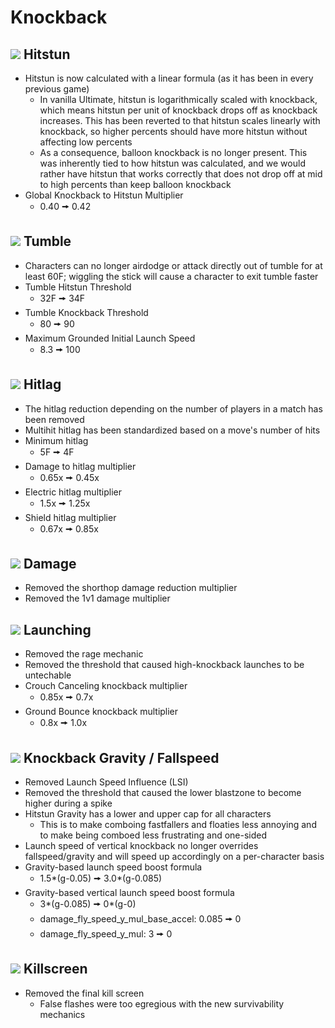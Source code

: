 # Knockback

## ![](../images/Aspose.Words.f93ce4e3-25f6-48dc-9813-fc237aafe008.002.png) Hitstun
- Hitstun is now calculated with a linear formula (as it has been in every previous game)
  - In vanilla Ultimate, hitstun is logarithmically scaled with knockback, which means hitstun per unit of knockback drops off as knockback increases. This has been reverted to that hitstun scales linearly with knockback, so higher percents should have more hitstun without affecting low percents
  - As a consequence, balloon knockback is no longer present. This was inherently tied to how hitstun was calculated, and we would rather have hitstun that works correctly that does not drop off at mid to high percents than keep balloon knockback
- Global Knockback to Hitstun Multiplier
  - 0.40 🠚 0.42

## ![](../images/Aspose.Words.f93ce4e3-25f6-48dc-9813-fc237aafe008.002.png) Tumble
- Characters can no longer airdodge or attack directly out of tumble for at least 60F; wiggling the stick will cause a character to exit tumble faster
- Tumble Hitstun Threshold
  - 32F 🠚 34F
- Tumble Knockback Threshold
  - 80 🠚 90
- Maximum Grounded Initial Launch Speed
  - 8.3 🠚 100

## ![](../images/Aspose.Words.f93ce4e3-25f6-48dc-9813-fc237aafe008.002.png) Hitlag
- The hitlag reduction depending on the number of players in a match has been removed
- Multihit hitlag has been standardized based on a move's number of hits
- Minimum hitlag
  - 5F 🠚 4F
- Damage to hitlag multiplier
  - 0.65x 🠚 0.45x
- Electric hitlag multiplier
  - 1.5x 🠚 1.25x
- Shield hitlag multiplier
  - 0.67x 🠚 0.85x

## ![](../images/Aspose.Words.f93ce4e3-25f6-48dc-9813-fc237aafe008.002.png) Damage
- Removed the shorthop damage reduction multiplier
- Removed the 1v1 damage multiplier

## ![](../images/Aspose.Words.f93ce4e3-25f6-48dc-9813-fc237aafe008.002.png) Launching
- Removed the rage mechanic
- Removed the threshold that caused high-knockback launches to be untechable
- Crouch Canceling knockback multiplier
  - 0.85x 🠚 0.7x
- Ground Bounce knockback multiplier
  - 0.8x 🠚 1.0x

## ![](../images/Aspose.Words.f93ce4e3-25f6-48dc-9813-fc237aafe008.002.png) Knockback Gravity / Fallspeed
- Removed Launch Speed Influence (LSI)
- Removed the threshold that caused the lower blastzone to become higher during a spike
- Hitstun Gravity has a lower and upper cap for all characters
  - This is to make comboing fastfallers and floaties less annoying and to make being comboed less frustrating and one-sided
- Launch speed of vertical knockback no longer overrides fallspeed/gravity and will speed up accordingly on a per-character basis
- Gravity-based launch speed boost formula
  - 1.5\*(g-0.05) 🠚 3.0\*(g-0.085)
- Gravity-based vertical launch speed boost formula
  - 3\*(g-0.085) 🠚 0\*(g-0)
  - damage\_fly\_speed\_y\_mul\_base\_accel: 0.085 🠚 0
  - damage\_fly\_speed\_y\_mul: 3 🠚 0

## ![](../images/Aspose.Words.f93ce4e3-25f6-48dc-9813-fc237aafe008.002.png) Killscreen
- Removed the final kill screen
  - False flashes were too egregious with the new survivability mechanics